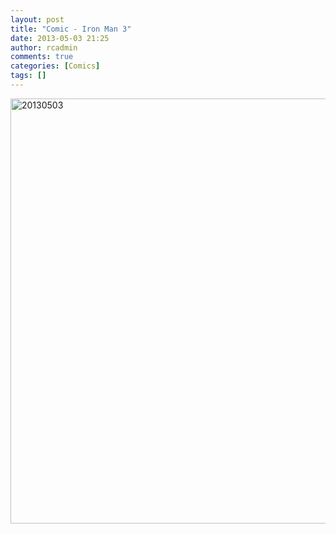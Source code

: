 ```yaml
---
layout: post
title: "Comic - Iron Man 3"
date: 2013-05-03 21:25
author: rcadmin
comments: true
categories: [Comics]
tags: []
---
```

<a href="http://bitsmack.com/wp/2013/11/18/comic-iron-man-3/attachment/20130503/" rel="attachment wp-att-2498"><img src="http://bitsmack.com/wp/wp-content/uploads/2013/11/20130503.jpg" alt="20130503" width="680" height="680" class="alignnone size-full wp-image-2498" /></a>

